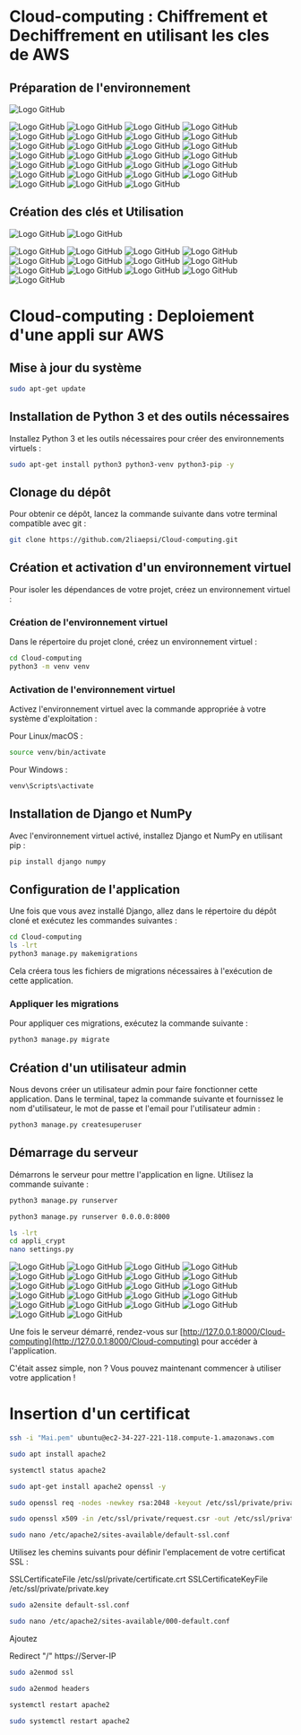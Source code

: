 # Cloud-computing : Chiffrement et Dechiffrement en utilisant les cles de AWS

## Préparation de l'environnement 

![Logo GitHub](https://github.com/2liaepsi/Cloud-computing/blob/main/1/23.png)

![Logo GitHub](https://github.com/2liaepsi/Cloud-computing/blob/main/1/24.png)
![Logo GitHub](https://github.com/2liaepsi/Cloud-computing/blob/main/1/25.png)
![Logo GitHub](https://github.com/2liaepsi/Cloud-computing/blob/main/1/26.png)
![Logo GitHub](https://github.com/2liaepsi/Cloud-computing/blob/main/1/27.png)
![Logo GitHub](https://github.com/2liaepsi/Cloud-computing/blob/main/1/28.png)
![Logo GitHub](https://github.com/2liaepsi/Cloud-computing/blob/main/1/29.png)
![Logo GitHub](https://github.com/2liaepsi/Cloud-computing/blob/main/1/30.png)
![Logo GitHub](https://github.com/2liaepsi/Cloud-computing/blob/main/1/31.png)
![Logo GitHub](https://github.com/2liaepsi/Cloud-computing/blob/main/1/32.png)
![Logo GitHub](https://github.com/2liaepsi/Cloud-computing/blob/main/1/33.png)
![Logo GitHub](https://github.com/2liaepsi/Cloud-computing/blob/main/1/34.png)
![Logo GitHub](https://github.com/2liaepsi/Cloud-computing/blob/main/1/35.png)
![Logo GitHub](https://github.com/2liaepsi/Cloud-computing/blob/main/1/36.png)
![Logo GitHub](https://github.com/2liaepsi/Cloud-computing/blob/main/1/37.png)
![Logo GitHub](https://github.com/2liaepsi/Cloud-computing/blob/main/1/38.png)
![Logo GitHub](https://github.com/2liaepsi/Cloud-computing/blob/main/1/39.png)
![Logo GitHub](https://github.com/2liaepsi/Cloud-computing/blob/main/1/40.png)
![Logo GitHub](https://github.com/2liaepsi/Cloud-computing/blob/main/1/41.png)
![Logo GitHub](https://github.com/2liaepsi/Cloud-computing/blob/main/1/42.png)
![Logo GitHub](https://github.com/2liaepsi/Cloud-computing/blob/main/1/43.png)
![Logo GitHub](https://github.com/2liaepsi/Cloud-computing/blob/main/1/44.png)
![Logo GitHub](https://github.com/2liaepsi/Cloud-computing/blob/main/1/45.png)
![Logo GitHub](https://github.com/2liaepsi/Cloud-computing/blob/main/1/46.png)
![Logo GitHub](https://github.com/2liaepsi/Cloud-computing/blob/main/1/47.png)
![Logo GitHub](https://github.com/2liaepsi/Cloud-computing/blob/main/1/48.png)
![Logo GitHub](https://github.com/2liaepsi/Cloud-computing/blob/main/1/49.png)
![Logo GitHub](https://github.com/2liaepsi/Cloud-computing/blob/main/1/50.png)

## Création des clés et Utilisation
![Logo GitHub](https://github.com/2liaepsi/Cloud-computing/blob/main/1/51.png)
![Logo GitHub](https://github.com/2liaepsi/Cloud-computing/blob/main/1/52.png)

![Logo GitHub](https://github.com/2liaepsi/Cloud-computing/blob/main/1/53.png)
![Logo GitHub](https://github.com/2liaepsi/Cloud-computing/blob/main/1/54.png)
![Logo GitHub](https://github.com/2liaepsi/Cloud-computing/blob/main/1/55.png)
![Logo GitHub](https://github.com/2liaepsi/Cloud-computing/blob/main/1/56.png)
![Logo GitHub](https://github.com/2liaepsi/Cloud-computing/blob/main/1/57.png)
![Logo GitHub](https://github.com/2liaepsi/Cloud-computing/blob/main/1/58.png)
![Logo GitHub](https://github.com/2liaepsi/Cloud-computing/blob/main/1/59.png)
![Logo GitHub](https://github.com/2liaepsi/Cloud-computing/blob/main/1/60.png)
![Logo GitHub](https://github.com/2liaepsi/Cloud-computing/blob/main/1/61.png)
![Logo GitHub](https://github.com/2liaepsi/Cloud-computing/blob/main/1/62.png)
![Logo GitHub](https://github.com/2liaepsi/Cloud-computing/blob/main/1/63.png)
![Logo GitHub](https://github.com/2liaepsi/Cloud-computing/blob/main/1/64.png)
![Logo GitHub](https://github.com/2liaepsi/Cloud-computing/blob/main/1/65.png)



# Cloud-computing : Deploiement d'une appli sur AWS

## Mise à jour du système

```sh
sudo apt-get update
```

## Installation de Python 3 et des outils nécessaires

Installez Python 3 et les outils nécessaires pour créer des environnements virtuels :

```sh
sudo apt-get install python3 python3-venv python3-pip -y
```

## Clonage du dépôt

Pour obtenir ce dépôt, lancez la commande suivante dans votre terminal compatible avec git :

```sh
git clone https://github.com/2liaepsi/Cloud-computing.git
```

## Création et activation d'un environnement virtuel

Pour isoler les dépendances de votre projet, créez un environnement virtuel :

### Création de l'environnement virtuel

Dans le répertoire du projet cloné, créez un environnement virtuel :

```sh
cd Cloud-computing
python3 -m venv venv
```

### Activation de l'environnement virtuel

Activez l'environnement virtuel avec la commande appropriée à votre système d'exploitation :

Pour Linux/macOS :

```sh
source venv/bin/activate
```

Pour Windows :

```sh
venv\Scripts\activate
```

## Installation de Django et NumPy

Avec l'environnement virtuel activé, installez Django et NumPy en utilisant pip :

```sh
pip install django numpy
```

## Configuration de l'application

Une fois que vous avez installé Django, allez dans le répertoire du dépôt cloné et exécutez les commandes suivantes :

```sh
cd Cloud-computing
ls -lrt
python3 manage.py makemigrations
```

Cela créera tous les fichiers de migrations nécessaires à l'exécution de cette application.

### Appliquer les migrations

Pour appliquer ces migrations, exécutez la commande suivante :

```sh
python3 manage.py migrate
```

## Création d'un utilisateur admin

Nous devons créer un utilisateur admin pour faire fonctionner cette application. Dans le terminal, tapez la commande suivante et fournissez le nom d'utilisateur, le mot de passe et l'email pour l'utilisateur admin :

```sh
python3 manage.py createsuperuser
```

## Démarrage du serveur

Démarrons le serveur pour mettre l'application en ligne. Utilisez la commande suivante :

```sh
python3 manage.py runserver
```

```sh
python3 manage.py runserver 0.0.0.0:8000
```
```sh
ls -lrt
cd appli_crypt
nano settings.py
```
![Logo GitHub](https://github.com/2liaepsi/Cloud-computing/blob/main/1/1.png)
![Logo GitHub](https://github.com/2liaepsi/Cloud-computing/blob/main/1/2.png)
![Logo GitHub](https://github.com/2liaepsi/Cloud-computing/blob/main/1/3.png)
![Logo GitHub](https://github.com/2liaepsi/Cloud-computing/blob/main/1/4.png)
![Logo GitHub](https://github.com/2liaepsi/Cloud-computing/blob/main/1/5.png)
![Logo GitHub](https://github.com/2liaepsi/Cloud-computing/blob/main/1/6.png)
![Logo GitHub](https://github.com/2liaepsi/Cloud-computing/blob/main/1/7.png)
![Logo GitHub](https://github.com/2liaepsi/Cloud-computing/blob/main/1/8.png)
![Logo GitHub](https://github.com/2liaepsi/Cloud-computing/blob/main/1/9.png)
![Logo GitHub](https://github.com/2liaepsi/Cloud-computing/blob/main/1/10.png)
![Logo GitHub](https://github.com/2liaepsi/Cloud-computing/blob/main/1/11.png)
![Logo GitHub](https://github.com/2liaepsi/Cloud-computing/blob/main/1/12.png)
![Logo GitHub](https://github.com/2liaepsi/Cloud-computing/blob/main/1/13.png)
![Logo GitHub](https://github.com/2liaepsi/Cloud-computing/blob/main/1/14.png)
![Logo GitHub](https://github.com/2liaepsi/Cloud-computing/blob/main/1/15.png)
![Logo GitHub](https://github.com/2liaepsi/Cloud-computing/blob/main/1/16.png)
![Logo GitHub](https://github.com/2liaepsi/Cloud-computing/blob/main/1/17.png)
![Logo GitHub](https://github.com/2liaepsi/Cloud-computing/blob/main/1/18.png)
![Logo GitHub](https://github.com/2liaepsi/Cloud-computing/blob/main/1/19.png)
![Logo GitHub](https://github.com/2liaepsi/Cloud-computing/blob/main/1/20.png)
![Logo GitHub](https://github.com/2liaepsi/Cloud-computing/blob/main/1/21.png)
![Logo GitHub](https://github.com/2liaepsi/Cloud-computing/blob/main/1/22.png)

Une fois le serveur démarré, rendez-vous sur [http://127.0.0.1:8000/Cloud-computing](http://127.0.0.1:8000/Cloud-computing) pour accéder à l'application.

C'était assez simple, non ? Vous pouvez maintenant commencer à utiliser votre application !


# Insertion d'un certificat 

```sh
ssh -i "Mai.pem" ubuntu@ec2-34-227-221-118.compute-1.amazonaws.com
```
```sh
sudo apt install apache2
```
```sh
systemctl status apache2
```
```sh
sudo apt-get install apache2 openssl -y
```
```sh
sudo openssl req -nodes -newkey rsa:2048 -keyout /etc/ssl/private/private.key -out /etc/ssl/private/request.csr
```
```sh
sudo openssl x509 -in /etc/ssl/private/request.csr -out /etc/ssl/private/certificate.crt -req -signkey /etc/ssl/private/private.key -days 365
```
```sh
sudo nano /etc/apache2/sites-available/default-ssl.conf
```
   Utilisez les chemins suivants pour définir l'emplacement de votre certificat SSL :

SSLCertificateFile /etc/ssl/private/certificate.crt
SSLCertificateKeyFile /etc/ssl/private/private.key

```sh
sudo a2ensite default-ssl.conf
```
```sh
sudo nano /etc/apache2/sites-available/000-default.conf
```

Ajoutez 

Redirect "/" https://Server-IP

```sh
sudo a2enmod ssl
```
```sh
sudo a2enmod headers
```
```sh
systemctl restart apache2
```
```sh
sudo systemctl restart apache2

```
